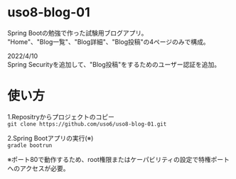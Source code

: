 # uso8-blog-01
Spring Bootの勉強で作った試験用ブログアプリ。  
"Home"、"Blog一覧"、"Blog詳細"、"Blog投稿"の4ページのみで構成。  
  
2022/4/10  
Spring Securityを追加して、"Blog投稿"をするためのユーザー認証を追加。  

# 使い方
1.Repositryからプロジェクトのコピー  
```git clone https://github.com/uso6/uso8-blog-01.git```  
  
2.Spring Bootアプリの実行(※)  
```gradle bootrun```  
  
※ポート80で動作するため、root権限またはケーパビリティの設定で特権ポートへのアクセスが必要。
